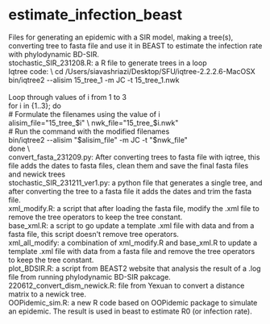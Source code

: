 # estimate_infection_beast
Files for generating an epidemic with a SIR model, making a tree(s), converting tree to fasta file and use it in BEAST to estimate the infection rate with phylodynamic BD-SIR. \
stochastic_SIR_231208.R: a R file to generate trees in a loop \
Iqtree code: \ 
cd /Users/siavashriazi/Desktop/SFU/iqtree-2.2.2.6-MacOSX \
bin/iqtree2 --alisim 15_tree_1 -m JC -t 15_tree_1.nwk \
\
Loop through values of i from 1 to 3 \
for i in {1..3}; do \
    # Formulate the filenames using the value of i \
    alisim_file="15_tree_$i" \
    nwk_file="15_tree_$i.nwk" \
    # Run the command with the modified filenames \
    bin/iqtree2 --alisim "$alisim_file" -m JC -t "$nwk_file" \
done \ 
\
convert_fasta_231209.py: After converting trees to fasta file with iqtree, this file adds the dates to fasta files, clean them and save the final fasta files and newick trees \
stochastic_SIR_231211_ver1.py: a python file that generates a single tree, and after converting the tree to a fasta file it adds the dates and trim the fasta file. \
xml_modify.R: a script that after loading the fasta file, modify the .xml file to remove the tree operators to keep the tree constant. \
base_xml.R: a script to go update a template .xml file with data and from a fasta file, this script doesn't remove tree operators. \
xml_all_modify: a combination of xml_modify.R and base_xml.R to update a template .xml file with data from a fasta file and remove the tree operators to keep the tree constant. \
plot_BDSIR.R: a script from BEAST2 website that analysis the result of a .log file from running phylodynamic BD-SIR pakcage. \
220612_convert_dism_newick.R: file from Yexuan to convert a distance matrix to a newick tree. \
OOPidemic_sim.R: a new R code based on OOPidemic package to simulate an epidemic. The result is used in beast to estimate R0 (or infection rate). 
